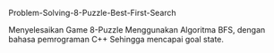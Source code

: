 Problem-Solving-8-Puzzle-Best-First-Search

Menyelesaikan Game 8-Puzzle Menggunakan Algoritma BFS, dengan bahasa pemrograman C++ Sehingga mencapai goal state.
